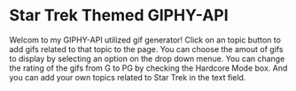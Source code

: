 # Star Trek Themed GIPHY-API
Welcom to my GIPHY-API utilized gif generator!
Click on an topic button to add gifs related to that topic to the page. You can choose the amout of gifs to display by selecting an option on the drop down menue. You can change the rating of the gifs from G to PG by checking the Hardcore Mode box. And you can add your own topics related to Star Trek in the text field.